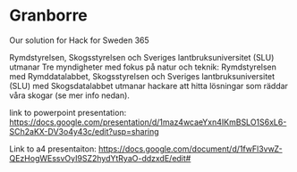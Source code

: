 # Granborre
Our solution for Hack for Sweden 365

Rymdstyrelsen, Skogsstyrelsen och Sveriges lantbruksuniversitet (SLU) utmanar Tre myndigheter med fokus på natur och teknik: Rymdstyrelsen med Rymddatalabbet, Skogsstyrelsen och Sveriges lantbruksuniversitet (SLU) med Skogsdatalabbet utmanar hackare att hitta lösningar som räddar våra skogar (se mer info nedan).

link to powerpoint presentation: https://docs.google.com/presentation/d/1maz4wcaeYxn4IKmBSLO1S6xL6-SCh2aKX-DV3o4y43c/edit?usp=sharing

Link to a4 presentaiton: https://docs.google.com/document/d/1fwFl3vwZ-QEzHogWEssvOyI9SZ2hydYtRyaO-ddzxdE/edit#
